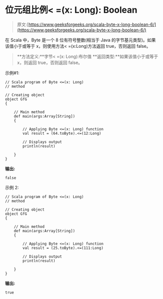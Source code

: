 # 位元组比例< =(x: Long): Boolean

> 原文:[https://www.geeksforgeeks.org/scala-byte-x-long-boolean-6/](https://www.geeksforgeeks.org/scala-byte-x-long-boolean-6/)

在 Scala 中，Byte 是一个 8 位有符号整数(相当于 Java 的字节基元类型)。如果该值小于或等于 x，则使用方法< =(x:Long)方法返回 true，否则返回 false。

> **方法定义:**字节< =(x: Long):布尔值
> **返回类型:**如果该值小于或等于 x，则返回 true，否则返回 false。

示例#1:

```
// Scala program of Byte <=(x: Long)
// method 

// Creating object 
object GfG 
{ 

    // Main method 
    def main(args:Array[String]) 
    { 

        // Applying Byte <=(x: Long) function 
        val result = (64.toByte).<=(12:Long) 

        // Displays output 
        println(result) 

    } 
} 
```

**输出:**

```
false
```

示例 2:

```
// Scala program of Byte <=(x: Long)
// method 

// Creating object 
object GfG 
{ 

    // Main method 
    def main(args:Array[String]) 
    { 

        // Applying Byte <=(x: Long) function 
        val result = (25.toByte).<=(111:Long) 

        // Displays output 
        println(result) 

    } 
} 
```

**输出:**

```
true
```